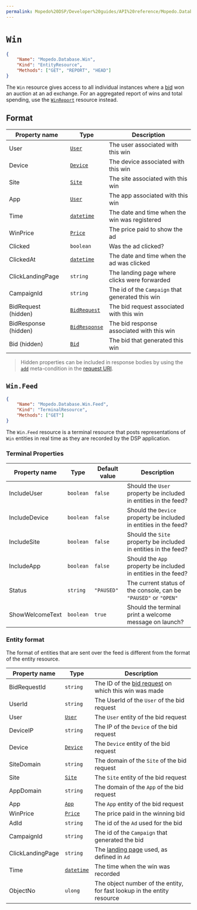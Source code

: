 ```yaml
---
permalink: Mopedo%20DSP/Developer%20guides/API%20reference/Mopedo.Database/Win/
---
```


# `Win`

```json
{
    "Name": "Mopedo.Database.Win",
    "Kind": "EntityResource",
    "Methods": ["GET", "REPORT", "HEAD"]
}
```

The `Win` resource gives access to all individual instances where a [bid](../Bid) won an auction at an ad exchange. For an aggregated report of wins and total spending, use the [`WinReport`](../../Mopedo.Reporting/WinReport) resource instead.

## Format

Property name        | Type                            | Description
-------------------- | ------------------------------- | ------------------------------------------------
User                 | [`User`](../User)               | The user associated with this win
Device               | [`Device`](../Device)           | The device associated with this win
Site                 | [`Site`](../Site)               | The site associated with this win
App                  | [`User`](../App)                | The app associated with this win
Time                 | [`datetime`](../../Datetime)    | The date and time when the win was registered
WinPrice             | [`Price`](../../Price)          | The price paid to show the ad
Clicked              | `boolean`                       | Was the ad clicked?
ClickedAt            | [`datetime`](../../Datetime)    | The date and time when the ad was clicked
ClickLandingPage     | `string`                        | The landing page where clicks were forwarded
CampaignId           | `string`                        | The id of the `Campaign` that generated this win
BidRequest (hidden)  | [`BidRequest`](../BidRequest)   | The bid request associated with this win
BidResponse (hidden) | [`BidResponse`](../BidResponse) | The bid response associated with this win
Bid (hidden)         | [`Bid`](../Bid)                 | The bid that generated this win

> Hidden properties can be included in response bodies by using the [`add`](../../../../../RESTar/Consuming%20a%20RESTar%20API/URI/Meta-conditions#add) meta-condition in the [request URI](../../../../../RESTar/Consuming%20a%20RESTar%20API/URI).

## `Win.Feed`

```json
{
    "Name": "Mopedo.Database.Win.Feed",
    "Kind": "TerminalResource",
    "Methods": ["GET"]
}
```

The `Win.Feed` resource is a terminal resource that posts representations of `Win` entities in real time as they are recorded by the DSP application.

### Terminal Properties

Property name   | Type      | Default value | Description
--------------- | --------- | ------------- | -----------------------------------------------------------------
IncludeUser     | `boolean` | `false`       | Should the `User` property be included in entities in the feed?
IncludeDevice   | `boolean` | `false`       | Should the `Device` property be included in entities in the feed?
IncludeSite     | `boolean` | `false`       | Should the `Site` property be included in entities in the feed?
IncludeApp      | `boolean` | `false`       | Should the `App` property be included in entities in the feed?
Status          | `string`  | `"PAUSED"`    | The current status of the console, can be `"PAUSED"` or `"OPEN"`
ShowWelcomeText | `boolean` | `true`        | Should the terminal print a welcome message on launch?

### Entity format

The format of entities that are sent over the feed is different from the format of the entity resource.

Property name    | Type                         | Description
---------------- | ---------------------------- | ---------------------------------------------------------------------------
BidRequestId     | `string`                     | The ID of the [bid request](../BidRequest) on which this win was made
UserId           | `string`                     | The UserId of the `User` of the bid request
User             | [`User`](../User)            | The `User` entity of the bid request
DeviceIP         | `string`                     | The IP of the `Device` of the bid request
Device           | [`Device`](../Device)        | The `Device` entity of the bid request
SiteDomain       | `string`                     | The domain of the `Site` of the bid request
Site             | [`Site`](../Site)            | The `Site` entity of the bid request
AppDomain        | `string`                     | The domain of the `App` of the bid request
App              | [`App`](../App)              | The `App` entity of the bid request
WinPrice         | [`Price`](../../Price)       | The price paid in the winning bid
AdId             | `string`                     | The id of the `Ad` used for the bid
CampaignId       | `string`                     | The id of the `Campaign` that generated the bid
ClickLandingPage | `string`                     | The [landing page](../../Mopedo.Bidding/Ad#format) used, as defined in `Ad`
Time             | [`datetime`](../../Datetime) | The time when the win was recorded
ObjectNo         | `ulong`                      | The object number of the entity, for fast lookup in the entity resource
